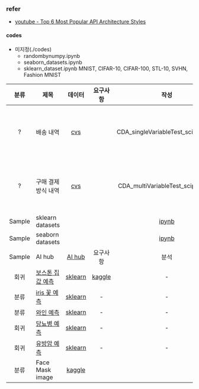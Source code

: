 ### refer 
- [youtube - Top 6 Most Popular API Architecture Styles](https://www.youtube.com/watch?v=4vLxWqE94l4&ab_channel=ByteByteGo)

#### codes
- 미지정(./codes)
  - randombynumpy.ipynb
  - seaborn_datasets.ipynb
  - sklearn_dataset.ipynb
MNIST, CIFAR-10, CIFAR-100, STL-10, SVHN, Fashion MNIST

|분류| 제목 |데이터| 요구사항 | 작성 | 출처 | 참조 |
| :---: | --- | :---: | :---: | :---: | :---: | :---: |
| ? | 배송 내역 | [cvs](./datasets/delivery_log.csv) |  | CDA_singleVariableTest_scipy.ipynb | [Blog](https://blog.naver.com/data_station/222493268636) | CDA 단일변수 검증 데이터셋 |
| ? | 구매 결제 방식 내역 | [cvs](./datasets/consumer_purchase_history.csv) |  | CDA_multiVariableTest_scipy.ipynb | [Blog](https://blog.naver.com/data_station/222493268636) | CDA 다변수 검증 데이터셋 |
|Sample| sklearn datasets| | | [ipynb](./sklearn_dataset.ipynb) | 출처 | [api](https://scikit-learn.org/stable/datasets/toy_dataset.html) |
|Sample| seaborn datasets|| | [ipynb](./seaborn_datasets.ipynb) | 출처 | [api](https://seaborn.pydata.org/generated/seaborn.load_dataset.html) |
|Sample| AI hub|[AI hub](https://aihub.or.kr/)| 요구사항 | 분석 | 출처 | 참조 |
|회귀|[보스톤 집값 예측](./)|[sklearn](https://scikit-learn.org/stable/modules/generated/sklearn.datasets.load_boston.html#sklearn.datasets.load_boston)|[kaggle](https://www.kaggle.com/c/gradient-boston-housing/data)|-|[git](https://github.com/bjpublic/MachineLearning/blob/master/06%EC%9E%A5_1%EC%A0%88_%EB%8D%B0%EC%9D%B4%ED%84%B0%EC%85%8B_%EC%84%A4%EB%AA%85.ipynb)||
|분류|[iris 꽃 예측](./)|[sklearn](https://scikit-learn.org/stable/modules/generated/sklearn.datasets.load_boston.html#sklearn.datasets.load_iris)|-|-|[git](https://github.com/bjpublic/MachineLearning/blob/master/06%EC%9E%A5_1%EC%A0%88_%EB%8D%B0%EC%9D%B4%ED%84%B0%EC%85%8B_%EC%84%A4%EB%AA%85.ipynb)|-|
|분류|[와인 예측](./)|[sklearn](https://scikit-learn.org/stable/modules/generated/sklearn.datasets.load_boston.html#sklearn.datasets.load_wine)|-|-|[git](https://github.com/bjpublic/MachineLearning/blob/master/06%EC%9E%A5_1%EC%A0%88_%EB%8D%B0%EC%9D%B4%ED%84%B0%EC%85%8B_%EC%84%A4%EB%AA%85.ipynb)|-|
|회귀|[당뇨병 예측](./)|[sklearn](https://scikit-learn.org/stable/modules/generated/sklearn.datasets.load_boston.html#sklearn.datasets.load_diabetes)|-|-|[git](https://github.com/bjpublic/MachineLearning/blob/master/06%EC%9E%A5_1%EC%A0%88_%EB%8D%B0%EC%9D%B4%ED%84%B0%EC%85%8B_%EC%84%A4%EB%AA%85.ipynb)|-|
|회귀|[유방암 예측](./)|[sklearn](https://scikit-learn.org/stable/modules/generated/sklearn.datasets.load_boston.html#sklearn.datasets.load_breast_cancer)|-|-|[git](https://github.com/bjpublic/MachineLearning/blob/master/06%EC%9E%A5_1%EC%A0%88_%EB%8D%B0%EC%9D%B4%ED%84%B0%EC%85%8B_%EC%84%A4%EB%AA%85.ipynb)|-|
|분류| Face Mask image|[kaggle](https://www.kaggle.com/datasets/ashishjangra27/face-mask-12k-images-dataset)|  |  |  |  |

